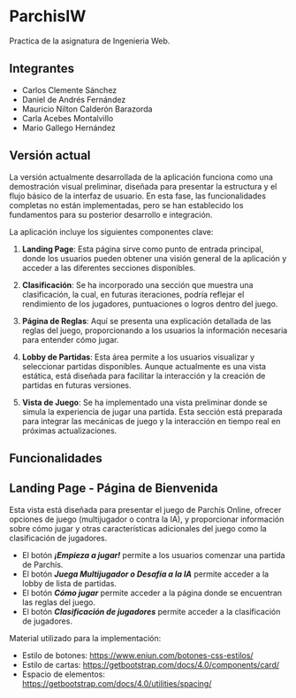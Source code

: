 # ParchisIW
Practica de la asignatura de Ingenieria Web.

## Integrantes
- Carlos Clemente Sánchez
- Daniel de Andrés Fernández
- Mauricio Nilton Calderón Barazorda
- Carla Acebes Montalvillo
- Mario Gallego Hernández

## Versión actual
La versión actualmente desarrollada de la aplicación funciona como una demostración visual preliminar, diseñada para presentar la estructura y el flujo básico de la interfaz de usuario. En esta fase, las funcionalidades completas no están implementadas, pero se han establecido los fundamentos para su posterior desarrollo e integración.

La aplicación incluye los siguientes componentes clave:

1. **Landing Page**: Esta página sirve como punto de entrada principal, donde los usuarios pueden obtener una visión general de la aplicación y acceder a las diferentes secciones disponibles.

2. **Clasificación**: Se ha incorporado una sección que muestra una clasificación, la cual, en futuras iteraciones, podría reflejar el rendimiento de los jugadores, puntuaciones o logros dentro del juego.

3. **Página de Reglas**: Aquí se presenta una explicación detallada de las reglas del juego, proporcionando a los usuarios la información necesaria para entender cómo jugar.

4. **Lobby de Partidas**: Esta área permite a los usuarios visualizar y seleccionar partidas disponibles. Aunque actualmente es una vista estática, está diseñada para facilitar la interacción y la creación de partidas en futuras versiones.

5. **Vista de Juego**: Se ha implementado una vista preliminar donde se simula la experiencia de jugar una partida. Esta sección está preparada para integrar las mecánicas de juego y la interacción en tiempo real en próximas actualizaciones. 

## Funcionalidades
## Landing Page - Página de Bienvenida

Esta vista está diseñada para presentar el juego de Parchís Online, ofrecer opciones de juego (multijugador o contra la IA), y proporcionar información sobre cómo jugar y otras características adicionales del juego como la clasificación de jugadores.

- El botón ***¡Empieza a jugar!*** permite a los usuarios comenzar una partida de Parchís.
- El botón ***Juega Multijugador o Desafía a la IA*** permite acceder a la lobby de lista de partidas.
- El botón ***Cómo jugar*** permite acceder a la página donde se encuentran las reglas del juego.
- El botón ***Clasificación de jugadores*** permite acceder a la clasificación de jugadores.

Material utilizado para la implementación:
- Estilo de botones: https://www.eniun.com/botones-css-estilos/
- Estilo de cartas: https://getbootstrap.com/docs/4.0/components/card/
- Espacio de elementos: https://getbootstrap.com/docs/4.0/utilities/spacing/

